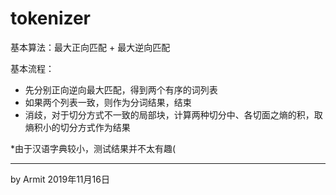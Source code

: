 # tokenizer

基本算法：最大正向匹配 + 最大逆向匹配

基本流程：

  - 先分别正向逆向最大匹配，得到两个有序的词列表
  - 如果两个列表一致，则作为分词结果，结束
  - 消歧，对于切分方式不一致的局部块，计算两种切分中、各切面之熵的积，取熵积小的切分方式作为结果

*由于汉语字典较小，测试结果并不太有趣(

----

by Armit
2019年11月16日